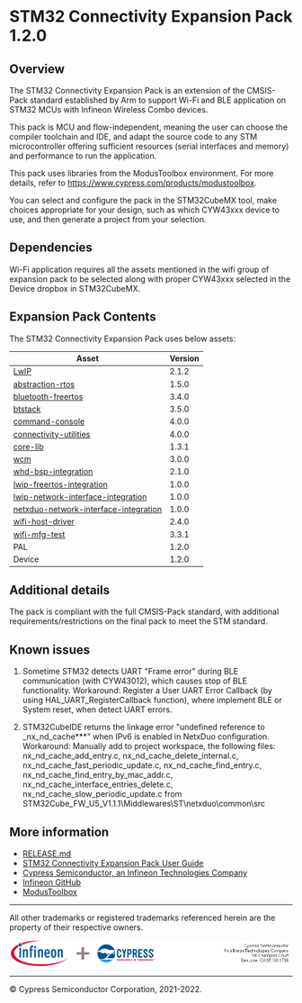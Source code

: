 # STM32 Connectivity Expansion Pack 1.2.0

## Overview
The STM32 Connectivity Expansion Pack is an extension of the CMSIS-Pack standard established by Arm
to support Wi-Fi and BLE application on STM32 MCUs with Infineon Wireless Combo devices.

This pack is MCU and flow-independent, meaning the user can choose the compiler toolchain and IDE,
and adapt the source code to any STM microcontroller offering sufficient resources (serial
interfaces and memory) and performance to run the application.

This pack uses libraries from the ModusToolbox environment. For more details, refer to
https://www.cypress.com/products/modustoolbox.

You can select and configure the pack in the STM32CubeMX tool, make choices appropriate for your
design, such as which CYW43xxx device to use, and then generate a project from your selection.

## Dependencies
Wi-Fi application requires all the assets mentioned in the wifi group of expansion pack to be
selected along with proper CYW43xxx selected in the Device dropbox in STM32CubeMX.

## Expansion Pack Contents
The STM32 Connectivity Expansion Pack uses below assets:

|  Asset                                                                                                     | Version |
| ---------------------------------------------------------------------------------------------------------- | ------- |
| [LwIP](https://git.savannah.nongnu.org/cgit/lwip.git)                                                      |  2.1.2  |
| [abstraction-rtos](https://github.com/Infineon/abstraction-rtos)                                           |  1.5.0  |
| [bluetooth-freertos](https://github.com/Infineon/bluetooth-freertos)                                       |  3.4.0  |
| [btstack](https://github.com/Infineon/btstack)                                                             |  3.5.0  |
| [command-console](https://github.com/Infineon/command-console)                                             |  4.0.0  |
| [connectivity-utilities](https://github.com/Infineon/connectivity-utilities)                               |  4.0.0  |
| [core-lib](https://github.com/Infineon/core-lib)                                                           |  1.3.1  |
| [wcm](https://github.com/Infineon/wifi-connection-manager)                                                 |  3.0.0  |
| [whd-bsp-integration](https://github.com/Infineon/whd-bsp-integration)                                     |  2.1.0  |
| [lwip-freertos-integration](https://github.com/Infineon/lwip-freertos-integration)                         |  1.0.0  |
| [lwip-network-interface-integration](https://github.com/Infineon/lwip-network-interface-integration)       |  1.0.0  |
| [netxduo-network-interface-integration](https://github.com/Infineon/netxduo-network-interface-integration) |  1.0.0  |
| [wifi-host-driver](https://github.com/Infineon/wifi-host-driver)                                           |  2.4.0  |
| [wifi-mfg-test](https://github.com/Infineon/wifi-mfg-test)                                                 |  3.3.1  |
| PAL                                                                                                        |  1.2.0  |
| Device                                                                                                     |  1.2.0  |

## Additional details
The pack is compliant with the full CMSIS-Pack standard, with additional requirements/restrictions
on the final pack to meet the STM standard.

## Known issues

1. Sometime STM32 detects UART "Frame error" during BLE communication (with CYW43012), which causes
stop of BLE functionality.
Workaround:
Register a User UART Error Callback (by using HAL_UART_RegisterCallback function), where
implement BLE or System reset, when detect UART errors.


2. STM32CubeIDE returns the linkage error "undefined reference to _nx_nd_cache***" when
IPv6 is enabled in NetxDuo configuration.
Workaround:
Manually add to project workspace, the following files: nx_nd_cache_add_entry.c,
nx_nd_cache_delete_internal.c, nx_nd_cache_fast_periodic_update.c, nx_nd_cache_find_entry.c,
nx_nd_cache_find_entry_by_mac_addr.c, nx_nd_cache_interface_entries_delete.c,
nx_nd_cache_slow_periodic_update.c from STM32Cube_FW_U5_V1.1.1\Middlewares\ST\netxduo\common\src


## More information
* [RELEASE.md](./RELEASE.md)
* [STM32 Connectivity Expansion Pack User Guide](./Documentation/STM32ConnectivityExpansionPack_UserGuide.pdf)
* [Cypress Semiconductor, an Infineon Technologies Company](http://www.infineon.com)
* [Infineon GitHub](https://github.com/Infineon/)
* [ModusToolbox](https://www.infineon.com/cms/en/design-support/tools/sdk/modustoolbox-software/)

------

All other trademarks or registered trademarks referenced herein are the property of their respective
owners.

![Banner](Documentation/ifx-cy-banner.png)

-------------------------------------------------------------------------------

© Cypress Semiconductor Corporation, 2021-2022.
